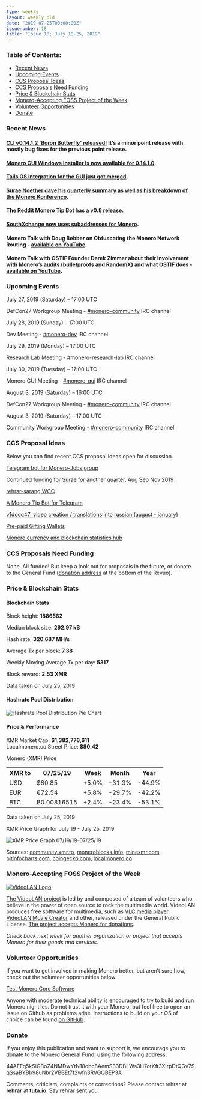 ```yaml
---
type: weekly
layout: weekly_old
date: "2019-07-25T00:00:00Z"
issuenumber: 18
title: "Issue 18; July 18-25, 2019"
---
```

<h3>Table of Contents:</h3>
<ul class="contents">
    <li><a href="#news">Recent News</a></li>
    <li><a href="#events">Upcoming Events</a></li>
    <li><a href="#ideas">CCS Proposal Ideas</a></li>
    <li><a href="#proposals">CCS Proposals Need Funding</a></li>
    <li><a href="#stats">Price & Blockchain Stats</a></li>
    <li><a href="#merchant">Monero-Accepting FOSS Project of the Week</a></li>
    <li><a href="#volunteer">Volunteer Opportunities</a></li>
    <li><a href="#donate">Donate</a></li>
</ul>

<h3 id="news">Recent News</h3>

<div class="newsbyte">
    <h4><a href="https://www.reddit.com/r/Monero/comments/cg3zih/cli_v01412_boron_butterfly_released/" target="_blank">CLI v0.14.1.2 'Boron Butterfly' released!</a> It’s a minor point release with mostly bug fixes for the previous point release.</h4>
</div>

<div class="newsbyte">
    <h4><a href="https://web.getmonero.org/downloads/" target="_blank">Monero GUI Windows Installer is now available for 0.14.1.0</a>.
    </h4>
</div>

<div class="newsbyte">
    <h4><a href="https://www.reddit.com/r/Monero/comments/cf1fpf/tails_integration_for_the_gui_just_got_merged/" target="_blank">Tails OS integration for the GUI just got merged</a>.</h4>
</div>

<div class="newsbyte">
    <h4><a href="https://www.reddit.com/r/Monero/comments/cfsc2m/suraes_content_dump_konferenco_post_morto_budget/" target="_blank">Surae Noether gave his quarterly summary as well as his breakdown of the Monero Konferenco</a>.
    </h4>
</div>

<div class="newsbyte">
    <h4><a href="https://www.reddit.com/r/Monero/comments/cfr2m1/umonerotipsbot_v08_release/" target="_blank">The Reddit Monero Tip Bot has a v0.8 release</a>.</h4>
</div>

<div class="newsbyte">
    <h4><a href="https://twitter.com/southxchange/status/1152963776901242881" target="_blank">SouthXchange now uses subaddresses for Monero</a>.</h4>
</div>

<div class="newsbyte">
    <h4>Monero Talk with Doug Bebber on Obfuscating the Monero Network Routing - <a href="https://www.youtube.com/watch?v=i02CIOzgv8Y" target="_blank">available on YouTube</a>.</h4>
</div>

<div class="newsbyte">
    <h4>Monero Talk with OSTIF Founder Derek Zimmer about their involvement with Monero’s audits (bulletproofs and RandomX) and what OSTIF does - <a href="https://www.youtube.com/watch?v=kdE3w6RL1e8" target="_blank">available on YouTube</a>.</h4>
</div>

<h3 id="events">Upcoming Events</h3>

<div class="event">
    <p class="date">July 27, 2019 (Saturday) – 17:00 UTC</p>
    <p>DefCon27 Workgroup Meeting - <a href="irc://chat.freenode.net/#monero-community" target="_blank">#monero-community</a> IRC channel</p>
</div>

<div class="event">
    <p class="date" markdown="1">July 28, 2019 (Sunday) – 17:00 UTC</p>
    <p markdown="1">Dev Meeting - <a href="irc://chat.freenode.net/#monero-dev" target="_blank">#monero-dev</a> IRC channel</p>
</div>

<div class="event">
    <p class="date" markdown="1">July 29, 2019 (Monday) – 17:00 UTC</p>
    <p markdown="1">Research Lab Meeting - <a href="irc://chat.freenode.net/#monero-research-lab" target="_blank">#monero-research-lab</a> IRC channel</p>
</div>

<div class="event">
    <p class="date" markdown="1">July 30, 2019 (Tuesday) – 17:00 UTC</p>
    <p markdown="1">Monero GUI Meeting - <a href="irc://chat.freenode.net/#monero-gui" target="_blank">#monero-gui</a> IRC channel</p>
</div>

<div class="event">
    <p class="date">August 3, 2019 (Saturday) – 16:00 UTC</p>
    <p>DefCon27 Workgroup Meeting - <a href="irc://chat.freenode.net/#monero-community" target="_blank">#monero-community</a> IRC channel</p>
</div>

<div class="event">
    <p class="date" markdown="1">August 3, 2019 (Saturday) – 17:00 UTC</p>
    <p markdown="1">Community Workgroup Meeting - <a href="irc://chat.freenode.net/#monero-community" target="_blank">#monero-community</a> IRC channel</p>
</div>

<h3 id="ideas">CCS Proposal Ideas</h3>

<p>Below you can find recent CCS proposal ideas open for discussion.</p>

<div class="proposal">
<p><a href="https://repo.getmonero.org/monero-project/ccs-proposals/merge_requests/91" target="_blank">Telegram bot for Monero-Jobs group</a></p>
</div>

<div class="proposal">
<p><a href="https://repo.getmonero.org/monero-project/ccs-proposals/merge_requests/89" target="_blank">Continued funding for Surae for another quarter, Aug Sep Nov 2019</a></p>
</div>

<div class="proposal">
<p><a href="https://repo.getmonero.org/monero-project/ccs-proposals/merge_requests/87" target="_blank">rehrar-sarang WCC</a></p>
</div>

<div class="proposal">
<p><a href="https://repo.getmonero.org/monero-project/ccs-proposals/merge_requests/86" target="_blank">A Monero Tip Bot for Telegram</a></p>
</div>

<div class="proposal">
<p><a href="https://repo.getmonero.org/monero-project/ccs-proposals/merge_requests/84" target="_blank">v1docq47: video creation / translations into russian (august - january)</a></p>
</div>

<div class="proposal">
<p><a href="https://repo.getmonero.org/monero-project/ccs-proposals/merge_requests/78" target="_blank">Pre-paid Gifting Wallets</a></p>
</div>

<div class="proposal">
<p><a href="https://repo.getmonero.org/monero-project/ccs-proposals/merge_requests/58" target="_blank">Monero currency and blockchain statistics hub</a></p>
</div>

<h3 id="proposals">CCS Proposals Need Funding</h3>

<p>None. All funded! But keep a look out for proposals in the future, or donate to the General Fund (<a href="#donate">donation address</a> at the bottom of the Revuo).</p>

<h3 id="stats">Price & Blockchain Stats</h3>

<h4 class="stat">Blockchain Stats</h4>

<div class="bcstats">
    <p>Block height: <b>1886562</b></p>
    <p>Median block size: <b>292.97 kB</b></p>
    <p>Hash rate: <b>320.687 MH/s</b></p>
    <p>Average Tx per block: <b>7.38</b></p>
    <p>Weekly Moving Average Tx per day: <b>5317</b></p>
    <p>Block reward: <b>2.53 XMR</b></p>
</div>
<p class="note">Data taken on July 25, 2019</p>

<h4 class="stat">Hashrate Pool Distribution</h4>
<p><img src="/img/hashrate-pool-distribution-0725.png" alt="Hashrate Pool Distribution Pie Chart"/></p>

<h4 class="stat">Price & Performance</h4>

<div class="price-intro">XMR Market Cap:  <b> $1,382,776,611</b><br>Localmonero.co Street Price: <b>$80.42</b></div>

<p class="table-title">Monero (XMR) Price</p>
<table class="price-table">
  <tr class="row1">
    <th>XMR to</th>
    <th>07/25/19</th>
    <th>Week</th>
    <th>Month</th>
    <th>Year</th>
  </tr>
  <tr>
    <td data-th="XMR to">USD</td>
    <td data-th="07/25/19">$80.85</td>
    <td data-th="Week" class="green">+5.0%</td>
    <td data-th="Month" class="red">-31.3%</td>
    <td data-th="Year" class="red">-44.9%</td>
  </tr>
  <tr class="row3">
    <td data-th="XMR to">EUR</td>
    <td data-th="07/25/19">€72.54</td>
    <td data-th="Week" class="green">+5.8%</td>
    <td data-th="Month" class="red">-29.7%</td>
    <td data-th="Year" class="red">-42.2%</td>
  </tr>
  <tr>
    <td data-th="XMR to">BTC</td>
    <td data-th="07/25/19">Ƀ0.00816515</td>
    <td data-th="Week" class="green">+2.4%</td>
    <td data-th="Month" class="red">-23.4%</td>
    <td data-th="Year" class="red">-53.1%</td>
  </tr>
</table>
<p class="note">Data taken on July 25, 2019</p>

<p class="table-title">XMR Price Graph for July 19 - July 25, 2019</p>

![XMR Price Graph 07/19/19-07/25/19](/img/weekly-chart-0725.png "XMR Price Graph 07/19/19-07/25/19") 

Sources: <a href="https://community.xmr.to/explorer/mainnet/" target="_blank">community.xmr.to</a>, <a href="https://moneroblocks.info/stats/transaction-stats" target="_blank">moneroblocks.info</a>, <a href="https://minexmr.com/pools.html" target="_blank">minexmr.com</a>, <a href="https://bitinfocharts.com/monero/" target="_blank">bitinfocharts.com</a>, <a href="https://www.coingecko.com/" target="_blank">coingecko.com</a>, <a href="https://localmonero.co/" target="_blank">localmonero.co</a>

<h3 id="merchant">Monero-Accepting FOSS Project of the Week</h3>

<a href="http://www.videolan.org/" target="_blank"><img src="/img/videolan.png" class="videolan-img" alt="VideoLAN Logo"></a>

<a href="http://www.videolan.org/contribute.html#money" target="_blank">The VideoLAN project</a> is led by and composed of a team of volunteers who believe in the power of open source to rock the multimedia world. VideoLAN produces free software for multimedia, such as <a href="http://www.videolan.org/vlc/" target="_blank">VLC media player</a>, <a href="http://www.videolan.org/vlmc/" target="_blank">VideoLAN Movie Creator</a> and other, released under the General Public License. <a href="http://www.videolan.org/contribute.html#money" target="_blank">The project accepts Monero for donations</a>.

<i>Check back next week for another organization or project that accepts Monero for their goods and services.</i>

<h3 id="volunteer">Volunteer Opportunities</h3>

<p>If you want to get involved in making Monero better, but aren’t sure how, check out the volunteer opportunities below.</p>

<div class="newsbyte">
    <p class="date"><a href="https://github.com/monero-project/monero" target="_blank">Test Monero Core Software</a></p>
    <p>Anyone with moderate technical ability is encouraged to try to build and run Monero nightlies. Do not trust it with your Monero, but feel free to open an Issue on Github as problems arise. Instructions to build on your OS of choice can be found <a href="https://github.com/monero-project/monero#compiling-monero-from-source" target="_blank">on GitHub</a>. </p>
</div>

<h3 id="donate">Donate</h3>

<p markdown="1">If you enjoy this publication and want to support it, we encourage you to donate to the Monero General Fund, using the following address:</p>

<p class="address" markdown="1">44AFFq5kSiGBoZ4NMDwYtN18obc8AemS33DBLWs3H7otXft3XjrpDtQGv7SqSsaBYBb98uNbr2VBBEt7f2wfn3RVGQBEP3A</p>

<!--p><a href="monero:44AFFq5kSiGBoZ4NMDwYtN18obc8AemS33DBLWs3H7otXft3XjrpDtQGv7SqSsaBYBb98uNbr2VBBEt7f2wfn3RVGQBEP3A" class="qr"><img src="/img/donate-monero.png"></a></p-->

Comments, criticism, complaints or corrections? Please contact rehrar at **rehrar** at **tuta.io**. Say rehrar sent you.